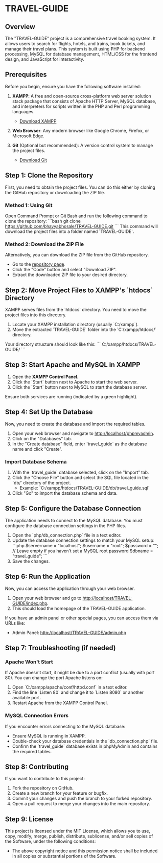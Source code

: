 # TRAVEL-GUIDE

## Overview
The \"TRAVEL-GUIDE\" project is a comprehensive travel booking system. It allows users to search for flights, hotels, and trains, book tickets, and manage their travel plans. This system is built using PHP for backend processing, MySQL for database management, HTML/CSS for the frontend design, and JavaScript for interactivity.

## Prerequisites
Before you begin, ensure you have the following software installed:

1. **XAMPP**: A free and open-source cross-platform web server solution stack package that consists of Apache HTTP Server, MySQL database, and interpreters for scripts written in the PHP and Perl programming languages.
   - [Download XAMPP](https://www.apachefriends.org/index.html)
   
2. **Web Browser**: Any modern browser like Google Chrome, Firefox, or Microsoft Edge.

3. **Git** (Optional but recommended): A version control system to manage the project files. 
   - [Download Git](https://git-scm.com/)

## Step 1: Clone the Repository
First, you need to obtain the project files. You can do this either by cloning the GitHub repository or downloading the ZIP file.

### Method 1: Using Git
Open Command Prompt or Git Bash and run the following command to clone the repository:
\`\`\`bash
git clone https://github.com/bhavyabhosale/TRAVEL-GUIDE.git
\`\`\`
This command will download the project files into a folder named \`TRAVEL-GUIDE\`.

### Method 2: Download the ZIP File
Alternatively, you can download the ZIP file from the GitHub repository. 
- Go to the [repository page](https://github.com/bhavyabhosale/TRAVEL-GUIDE).
- Click the \"Code\" button and select \"Download ZIP\".
- Extract the downloaded ZIP file to your desired directory.

## Step 2: Move Project Files to XAMPP's \`htdocs\` Directory
XAMPP serves files from the \`htdocs\` directory. You need to move the project files into this directory.

1. Locate your XAMPP installation directory (usually \`C:/xampp\`).
2. Move the extracted \`TRAVEL-GUIDE\` folder into the \`C:/xampp/htdocs/\` directory.

Your directory structure should look like this:
\`\`\`
C:/xampp/htdocs/TRAVEL-GUIDE/
\`\`\`

## Step 3: Start Apache and MySQL in XAMPP
1. Open the **XAMPP Control Panel**.
2. Click the \`Start\` button next to Apache to start the web server.
3. Click the \`Start\` button next to MySQL to start the database server.

Ensure both services are running (indicated by a green highlight).

## Step 4: Set Up the Database
Now, you need to create the database and import the required tables.

1. Open your web browser and navigate to [http://localhost/phpmyadmin](http://localhost/phpmyadmin).
2. Click on the \"Databases\" tab.
3. In the \"Create database\" field, enter \`travel_guide\` as the database name and click \"Create\".

### Import Database Schema
1. With the \`travel_guide\` database selected, click on the \"Import\" tab.
2. Click the \"Choose File\" button and select the SQL file located in the \`db/\` directory of the project.
   - Example: \`C:/xampp/htdocs/TRAVEL-GUIDE/db/travel_guide.sql\`
3. Click \"Go\" to import the database schema and data.

## Step 5: Configure the Database Connection
The application needs to connect to the MySQL database. You must configure the database connection settings in the PHP files.

1. Open the \`php/db_connection.php\` file in a text editor.
2. Update the database connection settings to match your MySQL setup:
   \`\`\`php
   $servername = \"localhost\";
   $username = \"root\";
   $password = \"\";  // Leave empty if you haven't set a MySQL root password
   $dbname = \"travel_guide\";
   \`\`\`
3. Save the changes.

## Step 6: Run the Application
Now, you can access the application through your web browser.

1. Open your web browser and go to [http://localhost/TRAVEL-GUIDE/index.php](http://localhost/TRAVEL-GUIDE/index.php).
2. This should load the homepage of the TRAVEL-GUIDE application.

If you have an admin panel or other special pages, you can access them via URLs like:
- Admin Panel: [http://localhost/TRAVEL-GUIDE/admin.php](http://localhost/TRAVEL-GUIDE/admin.php)

## Step 7: Troubleshooting (if needed)
### Apache Won't Start
If Apache doesn't start, it might be due to a port conflict (usually with port 80). You can change the port Apache listens on:
1. Open \`C:/xampp/apache/conf/httpd.conf\` in a text editor.
2. Find the line \`Listen 80\` and change it to \`Listen 8080\` or another available port.
3. Restart Apache from the XAMPP Control Panel.

### MySQL Connection Errors
If you encounter errors connecting to the MySQL database:
- Ensure MySQL is running in XAMPP.
- Double-check your database credentials in the \`db_connection.php\` file.
- Confirm the \`travel_guide\` database exists in phpMyAdmin and contains the required tables.

## Step 8: Contributing
If you want to contribute to this project:
1. Fork the repository on GitHub.
2. Create a new branch for your feature or bugfix.
3. Commit your changes and push the branch to your forked repository.
4. Open a pull request to merge your changes into the main repository.

## Step 9: License
This project is licensed under the MIT License, which allows you to use, copy, modify, merge, publish, distribute, sublicense, and/or sell copies of the Software, under the following conditions:
- The above copyright notice and this permission notice shall be included in all copies or substantial portions of the Software.

